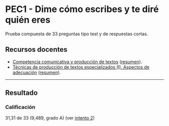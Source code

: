 # PEC1 - Dime cómo escribes y te diré quién eres

Prueba compuesta de 33 preguntas tipo test y de respuestas cortas.

## Recursos docentes

- [Competencia comunicativa y producción de textos]((https://materials.campus.uoc.edu/daisy/Materials/PID_00274805/pdf/PID_00274805.pdf)) ([resumen]()).
- [Técnicas de producción de textos especializados (I). Aspectos de adecuación](https://materials.campus.uoc.edu/daisy/Materials/PID_00279144/pdf/PID_00279144.pdf) ([resumen]()).

---

## Resultado

### Calificación

31,31 de 33 (9,489, grado A) (ver [intento 2](Intento%202))